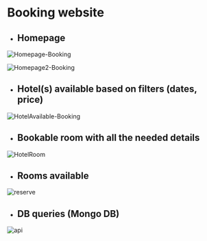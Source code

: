 # Booking website

- ## Homepage

![Homepage-Booking](https://user-images.githubusercontent.com/91989821/173924329-f920768e-94d4-46d7-911f-5471298c4160.png)


![Homepage2-Booking](https://user-images.githubusercontent.com/91989821/173924641-4c6cb66a-4cbe-4f25-84f9-a9eee0f8531f.png)

- ## Hotel(s) available based on filters (dates, price)

![HotelAvailable-Booking](https://user-images.githubusercontent.com/91989821/173925090-8504c519-41a1-4762-8b9e-3ca97494516f.png)

- ## Bookable room with all the needed details
![HotelRoom](https://user-images.githubusercontent.com/91989821/174163775-ad1cfac6-e9bc-46d9-b424-36ce0f754dd4.png)

- ## Rooms available

![reserve](https://user-images.githubusercontent.com/91989821/174163943-92428efe-cbf3-40ae-92da-f888155630af.png)

- ## DB queries (Mongo DB)

![api](https://user-images.githubusercontent.com/91989821/174399119-ea45d80d-05af-42a2-9b2e-409257489cb3.png)
